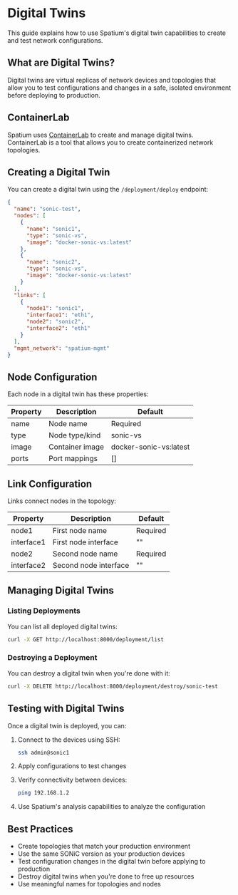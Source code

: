 # Digital Twins

This guide explains how to use Spatium's digital twin capabilities to create and test network configurations.

## What are Digital Twins?

Digital twins are virtual replicas of network devices and topologies that allow you to test configurations and changes in a safe, isolated environment before deploying to production.

## ContainerLab

Spatium uses [ContainerLab](https://containerlab.dev/) to create and manage digital twins. ContainerLab is a tool that allows you to create containerized network topologies.

## Creating a Digital Twin

You can create a digital twin using the `/deployment/deploy` endpoint:

```json
{
  "name": "sonic-test",
  "nodes": [
    {
      "name": "sonic1",
      "type": "sonic-vs",
      "image": "docker-sonic-vs:latest"
    },
    {
      "name": "sonic2",
      "type": "sonic-vs",
      "image": "docker-sonic-vs:latest"
    }
  ],
  "links": [
    {
      "node1": "sonic1",
      "interface1": "eth1",
      "node2": "sonic2",
      "interface2": "eth1"
    }
  ],
  "mgmt_network": "spatium-mgmt"
}
```

## Node Configuration

Each node in a digital twin has these properties:

| Property | Description | Default |
|----------|-------------|---------|
| name | Node name | Required |
| type | Node type/kind | sonic-vs |
| image | Container image | docker-sonic-vs:latest |
| ports | Port mappings | [] |

## Link Configuration

Links connect nodes in the topology:

| Property | Description | Default |
|----------|-------------|---------|
| node1 | First node name | Required |
| interface1 | First node interface | "" |
| node2 | Second node name | Required |
| interface2 | Second node interface | "" |

## Managing Digital Twins

### Listing Deployments

You can list all deployed digital twins:

```bash
curl -X GET http://localhost:8000/deployment/list
```

### Destroying a Deployment

You can destroy a digital twin when you're done with it:

```bash
curl -X DELETE http://localhost:8000/deployment/destroy/sonic-test
```

## Testing with Digital Twins

Once a digital twin is deployed, you can:

1. Connect to the devices using SSH:
   ```bash
   ssh admin@sonic1
   ```

2. Apply configurations to test changes

3. Verify connectivity between devices:
   ```bash
   ping 192.168.1.2
   ```

4. Use Spatium's analysis capabilities to analyze the configuration

## Best Practices

- Create topologies that match your production environment
- Use the same SONiC version as your production devices
- Test configuration changes in the digital twin before applying to production
- Destroy digital twins when you're done to free up resources
- Use meaningful names for topologies and nodes
